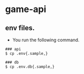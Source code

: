 # game-api
## env files.
- You run the following command.
```
### api
$ cp .env{.sample,}

### db
$ cp .env.db{.sample,}
```
